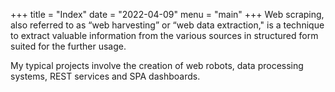 +++
title = "Index"
date = "2022-04-09"
menu = "main"
+++
Web scraping, also referred to as “web harvesting” or “web data extraction," is
a technique to extract valuable information from the various sources in
structured form suited for the further usage.

My typical projects involve the creation of web robots, data processing systems,
REST services and SPA dashboards.
